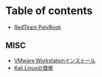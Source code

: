 # Table of contents

* [RedTeam PalyBook](README.md)

## MISC

* [VMware Workstationインストール](TryHackMe/vmwareinstall.md)
* [Kali Linuxの環境](misc/kali-linuxno.md)

